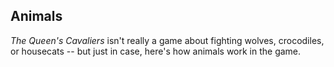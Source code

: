 ## Animals

*The Queen's Cavaliers* isn't really a game about fighting wolves,
crocodiles, or housecats -- but just in case, here's how animals work in
the game.


